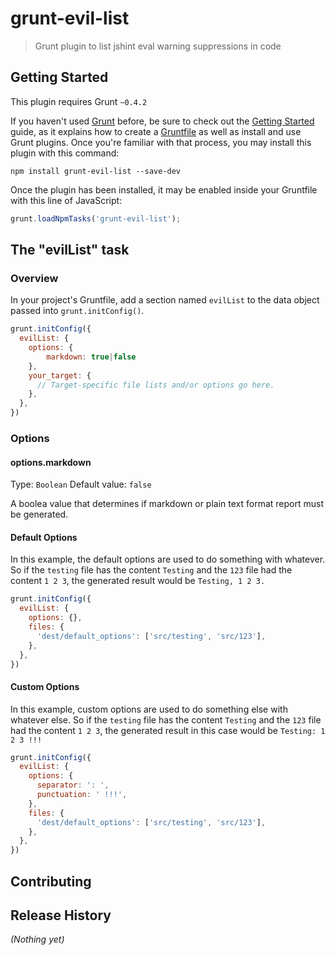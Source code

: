# grunt-evil-list

> Grunt plugin to list jshint eval warning suppressions in code

## Getting Started
This plugin requires Grunt `~0.4.2`

If you haven't used [Grunt](http://gruntjs.com/) before, be sure to check out the [Getting Started](http://gruntjs.com/getting-started) guide, as it explains how to create a [Gruntfile](http://gruntjs.com/sample-gruntfile) as well as install and use Grunt plugins. Once you're familiar with that process, you may install this plugin with this command:

```shell
npm install grunt-evil-list --save-dev
```

Once the plugin has been installed, it may be enabled inside your Gruntfile with this line of JavaScript:

```js
grunt.loadNpmTasks('grunt-evil-list');
```

## The "evilList" task

### Overview
In your project's Gruntfile, add a section named `evilList` to the data object passed into `grunt.initConfig()`.

```js
grunt.initConfig({
  evilList: {
    options: {
    	markdown: true|false
    },
    your_target: {
      // Target-specific file lists and/or options go here.
    },
  },
})
```

### Options

#### options.markdown
Type: `Boolean`
Default value: `false`

A boolea value that determines if markdown or plain text format report must be generated.

#### Default Options
In this example, the default options are used to do something with whatever. So if the `testing` file has the content `Testing` and the `123` file had the content `1 2 3`, the generated result would be `Testing, 1 2 3.`

```js
grunt.initConfig({
  evilList: {
    options: {},
    files: {
      'dest/default_options': ['src/testing', 'src/123'],
    },
  },
})
```

#### Custom Options
In this example, custom options are used to do something else with whatever else. So if the `testing` file has the content `Testing` and the `123` file had the content `1 2 3`, the generated result in this case would be `Testing: 1 2 3 !!!`

```js
grunt.initConfig({
  evilList: {
    options: {
      separator: ': ',
      punctuation: ' !!!',
    },
    files: {
      'dest/default_options': ['src/testing', 'src/123'],
    },
  },
})
```

## Contributing

## Release History
_(Nothing yet)_
